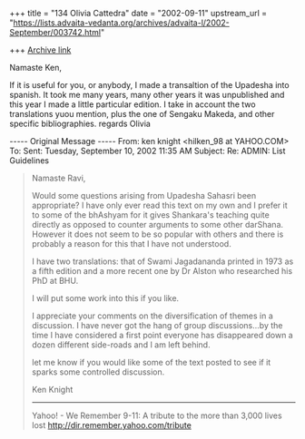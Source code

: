 +++
title = "134 Olivia Cattedra"
date = "2002-09-11"
upstream_url = "https://lists.advaita-vedanta.org/archives/advaita-l/2002-September/003742.html"

+++
[Archive link](https://lists.advaita-vedanta.org/archives/advaita-l/2002-September/003742.html)

Namaste Ken,

If it is useful for you, or anybody, I made a transaltion of the Upadesha
into spanish. It took me many years, many other years it was unpublished and
this year I made a little particular edition. I take in account the two
translations yuou mention, plus the one of Sengaku Makeda, and other
specific bibliographies.
regards
Olivia


----- Original Message -----
From: ken knight <hilken_98 at YAHOO.COM>
To: <ADVAITA-L at LISTS.ADVAITA-VEDANTA.ORG>
Sent: Tuesday, September 10, 2002 11:35 AM
Subject: Re: ADMIN: List Guidelines


> Namaste Ravi,
>
> Would some questions arising from Upadesha Sahasri
> been appropriate?
> I have only ever read this text on my own and I prefer
> it to some of the bhAshyam for it gives Shankara's
> teaching quite directly as opposed to  counter
> arguments to some other darShana.  However it does not
> seem to be so popular with others and there is
> probably a reason for this that I have not understood.
>
> I have two translations: that of Swami Jagadananda
> printed in 1973 as a fifth edition and a more recent
> one by Dr Alston who researched his PhD at BHU.
>
> I will put some work into this if you like.
>
> I appreciate your comments on the diversification of
> themes in a discussion. I have never got the hang of
> group discussions...by the time I have considered a
> first point everyone has disappeared down a dozen
> different side-roads and I am left behind.
>
> let me know if you would like some of the text posted
> to see if it sparks some controlled discussion.
>
> Ken Knight
>
>
>
>
> __________________________________________________
> Yahoo! - We Remember
> 9-11: A tribute to the more than 3,000 lives lost
> http://dir.remember.yahoo.com/tribute
>
>

